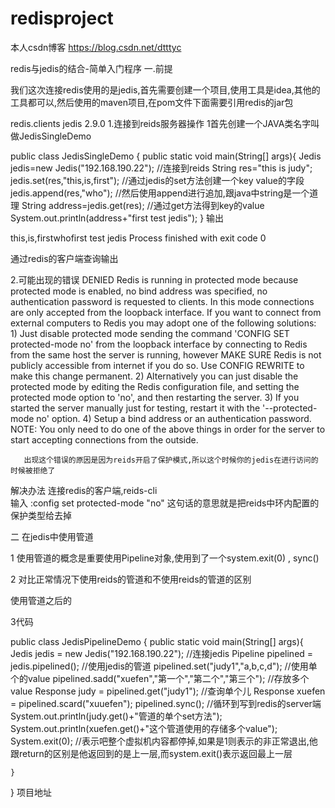 # redisproject
本人csdn博客 https://blog.csdn.net/dtttyc

redis与jedis的结合-简单入门程序
一.前提


我们这次连接redis使用的是jedis,首先需要创建一个项目,使用工具是idea,其他的工具都可以,然后使用的maven项目,在pom文件下面需要引用redis的jar包

<dependency>
    <groupId>redis.clients</groupId>
    <artifactId>jedis</artifactId>
    <version>2.9.0</version>
</dependency>
1.连接到reids服务器操作
   1首先创建一个JAVA类名字叫做JedisSingleDemo

  

public class JedisSingleDemo {
    public static  void main(String[] args){
        Jedis jedis=new Jedis("192.168.190.22");   //连接到reids
        String res="this is judy";   
        jedis.set(res,"this,is,first");     //通过jedis的set方法创建一个key value的字段
        jedis.append(res,"who");             //然后使用append进行追加,跟java中string是一个道理
        String address=jedis.get(res);         //通过get方法得到key的value
        System.out.println(address+"first test jedis");
    }
输出

this,is,firstwhofirst test jedis
Process finished with exit code 0


通过redis的客户端查询输出



2.可能出现的错误
DENIED Redis is running in protected mode because protected mode is enabled, no bind address was specified, no authentication password is requested to clients. In this mode connections are only accepted from the loopback interface. If you want to connect from external computers to Redis you may adopt one of the following solutions:     1) Just disable protected mode sending the command 'CONFIG SET protected-mode no' from the loopback interface by connecting to Redis from the same host the server is running,         however MAKE SURE Redis is not publicly accessible from internet if you do so. Use CONFIG REWRITE to make this change permanent.     2) Alternatively you can just disable the protected mode by editing the Redis configuration file, and setting the protected mode option to 'no', and then restarting the server.     3) If you started the server manually just for testing, restart it with the '--protected-mode no' option.     4) Setup a bind address or an authentication password. NOTE: You only need to do one of the above things in order for the server to start accepting connections from the outside.


       出现这个错误的原因是因为reids开启了保护模式,所以这个时候你的jedis在进行访问的时候被拒绝了



解决办法
    连接redis的客户端,reids-cli           
  输入 :config set protected-mode "no"
    这句话的意思就是把reids中环内配置的保护类型给去掉

二 在jedis中使用管道


1 使用管道的概念是重要使用Pipeline对象,使用到了一个system.exit(0) , sync()

 

2 对比正常情况下使用reids的管道和不使用reids的管道的区别



使用管道之后的



3代码



public class JedisPipelineDemo {
    public static void main(String[] args){
        Jedis jedis = new Jedis("192.168.190.22");  //连接jedis
         Pipeline pipelined = jedis.pipelined();           //使用jedis的管道
         pipelined.set("judy1","a,b,c,d");                //使用单个的value
         pipelined.sadd("xuefen","第一个","第二个","第三个");  //存放多个value
         Response<String> judy = pipelined.get("judy1");     //查询单个儿
         Response<Long> xuefen = pipelined.scard("xuuefen");
         pipelined.sync();        //循环到写到redis的server端
         System.out.println(judy.get()+"管道的单个set方法");
         System.out.println(xuefen.get()+"这个管道使用的存储多个value");
         System.exit(0);  //表示吧整个虚拟机内容都停掉,如果是1则表示的非正常退出,他跟return的区别是他返回到的是上一层,而system.exit()表示返回最上一层

    }
}
项目地址
